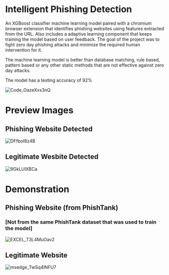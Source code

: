 # Intelligent Phishing Detection
An XGBoost classifier machine learning model paired with a chromium browser extension that identifies phishing websites using features extracted from the URL. Also includes a adaptive learning component that keeps training the model based on user feedback. The goal of the project was to fight zero day phishing attacks and minimize the required human intervention for it. 

The machine learning model is better than database matching, rule based, pattern based or any other static methods that are not effective against zero day attacks.

The model has a testing accuracy of 92%

![Code_OazeXxs3nQ](https://github.com/ayushpanchal1/Intelligent-Phishing-Detection/assets/97223612/3aa512a6-04fd-4667-9e09-06a86d9765bb)

# Preview Images

## Phishing Website Detected

![DFfboI8z4B](https://github.com/ayushpanchal1/Intelligent-Phishing-Detection/assets/97223612/5f9526e0-d8a6-4992-aa4e-793f1a00ae76)

## Legitimate Wesbite Detected

![9GkLUlXBCa](https://github.com/ayushpanchal1/Intelligent-Phishing-Detection/assets/97223612/e7a7d79b-0bbd-4443-92a1-def6eb03a496)

# Demonstration

## Phishing Website (from PhishTank)
### [Not from the same PhishTank dataset that was used to train the model]

![EXCEL_T3L4MuOav2](https://github.com/ayushpanchal1/Intelligent-Phishing-Detection/assets/97223612/e4a63d94-6cfc-45bf-adb7-a0956dbbdad4)

## Legitimate Website

![msedge_TwSq4lNFU7](https://github.com/ayushpanchal1/Intelligent-Phishing-Detection/assets/97223612/b6702ad6-ddf3-43ee-b759-79a460e54690)



